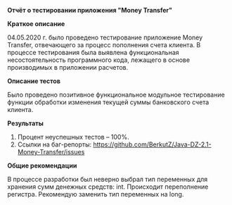 **Отчёт о тестировании приложения "Money Transfer"**

**Краткое описание**

04.05.2020 г. было проведено тестирование приложение Money Transfer, отвечающего за процесс пополнения счета клиента. В процессе тестирования была выявлена функциональная несостоятельность программного кода, лежащего в основе производимых в приложении расчетов. 

**Описание тестов**

Было проведено позитивное функциональное модульное тестирование функции обработки изменения текущей суммы банковского счета клиента. 

**Результаты**

1.	Процент неуспешных тестов – 100%.
2.	Ссылки на баг-репорты: https://github.com/BerkutZ/Java-DZ-2.1-Money-Transfer/issues

**Общие рекомендации**

В процессе разработки был неверно выбрал тип переменных для хранения сумм денежных средств: int. Происходит переполнение регистра. Рекомендую заменить тип переменных на long. 
